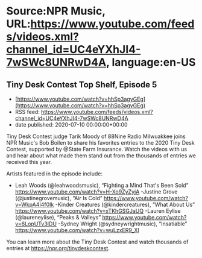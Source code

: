 # Source:NPR Music, URL:https://www.youtube.com/feeds/videos.xml?channel_id=UC4eYXhJI4-7wSWc8UNRwD4A, language:en-US

## Tiny Desk Contest Top Shelf, Episode 5
 - [https://www.youtube.com/watch?v=hhSp3agyGEg](https://www.youtube.com/watch?v=hhSp3agyGEg)
 - RSS feed: https://www.youtube.com/feeds/videos.xml?channel_id=UC4eYXhJI4-7wSWc8UNRwD4A
 - date published: 2020-07-10 00:00:00+00:00

Tiny Desk Contest judge Tarik Moody of 88Nine Radio Milwuakkee joins NPR Music's Bob Boilen to share his favorites entries to the 2020 Tiny Desk Contest, supported by @State Farm Insurance. Watch the videos with us and hear about what made them stand out from the thousands of entries we received this year. 

Artists featured in the episode include: 
- Leah Woods (@leahwoodsmusic), “Fighting a Mind That's Been Sold” https://www.youtube.com/watch?v=H-Xo9ZyZyiA
-Justine Grove (@justinegrovemusic), “Air Is Cold” https://www.youtube.com/watch?v=WkpA4I4f0Ik
-Kinder Creatures (@kindercreatures), “What About Us” https://www.youtube.com/watch?v=xTKhGSGJaUQ
-Lauren Eylise (@laureneylise), “Peaks & Valleys” https://www.youtube.com/watch?v=6LopUTv3IDU
-Sydney Wright (@sydneywrightmusic), “Insatiable” https://www.youtube.com/watch?v=wuLzxER9_XI

You can learn more about the Tiny Desk Contest and watch thousands of entries at https://npr.org/tinydeskcontest.

